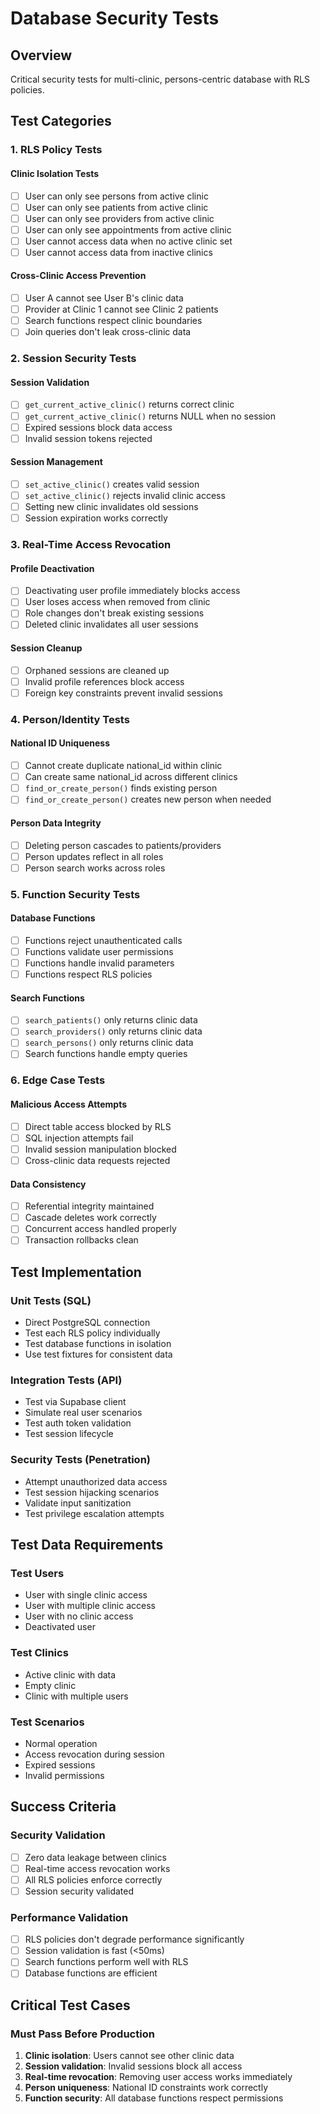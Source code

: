 # Database Security Tests

## Overview
Critical security tests for multi-clinic, persons-centric database with RLS policies.

## Test Categories

### 1. RLS Policy Tests

#### Clinic Isolation Tests
- [ ] User can only see persons from active clinic
- [ ] User can only see patients from active clinic  
- [ ] User can only see providers from active clinic
- [ ] User can only see appointments from active clinic
- [ ] User cannot access data when no active clinic set
- [ ] User cannot access data from inactive clinics

#### Cross-Clinic Access Prevention
- [ ] User A cannot see User B's clinic data
- [ ] Provider at Clinic 1 cannot see Clinic 2 patients
- [ ] Search functions respect clinic boundaries
- [ ] Join queries don't leak cross-clinic data

### 2. Session Security Tests

#### Session Validation
- [ ] `get_current_active_clinic()` returns correct clinic
- [ ] `get_current_active_clinic()` returns NULL when no session
- [ ] Expired sessions block data access
- [ ] Invalid session tokens rejected

#### Session Management
- [ ] `set_active_clinic()` creates valid session
- [ ] `set_active_clinic()` rejects invalid clinic access
- [ ] Setting new clinic invalidates old sessions
- [ ] Session expiration works correctly

### 3. Real-Time Access Revocation

#### Profile Deactivation
- [ ] Deactivating user profile immediately blocks access
- [ ] User loses access when removed from clinic
- [ ] Role changes don't break existing sessions
- [ ] Deleted clinic invalidates all user sessions

#### Session Cleanup
- [ ] Orphaned sessions are cleaned up
- [ ] Invalid profile references block access
- [ ] Foreign key constraints prevent invalid sessions

### 4. Person/Identity Tests

#### National ID Uniqueness
- [ ] Cannot create duplicate national_id within clinic
- [ ] Can create same national_id across different clinics
- [ ] `find_or_create_person()` finds existing person
- [ ] `find_or_create_person()` creates new person when needed

#### Person Data Integrity
- [ ] Deleting person cascades to patients/providers
- [ ] Person updates reflect in all roles
- [ ] Person search works across roles

### 5. Function Security Tests

#### Database Functions
- [ ] Functions reject unauthenticated calls
- [ ] Functions validate user permissions
- [ ] Functions handle invalid parameters
- [ ] Functions respect RLS policies

#### Search Functions
- [ ] `search_patients()` only returns clinic data
- [ ] `search_providers()` only returns clinic data
- [ ] `search_persons()` only returns clinic data
- [ ] Search functions handle empty queries

### 6. Edge Case Tests

#### Malicious Access Attempts
- [ ] Direct table access blocked by RLS
- [ ] SQL injection attempts fail
- [ ] Invalid session manipulation blocked
- [ ] Cross-clinic data requests rejected

#### Data Consistency
- [ ] Referential integrity maintained
- [ ] Cascade deletes work correctly
- [ ] Concurrent access handled properly
- [ ] Transaction rollbacks clean

## Test Implementation

### Unit Tests (SQL)
- Direct PostgreSQL connection
- Test each RLS policy individually
- Test database functions in isolation
- Use test fixtures for consistent data

### Integration Tests (API)
- Test via Supabase client
- Simulate real user scenarios
- Test auth token validation
- Test session lifecycle

### Security Tests (Penetration)
- Attempt unauthorized data access
- Test session hijacking scenarios
- Validate input sanitization
- Test privilege escalation attempts

## Test Data Requirements

### Test Users
- User with single clinic access
- User with multiple clinic access
- User with no clinic access
- Deactivated user

### Test Clinics
- Active clinic with data
- Empty clinic
- Clinic with multiple users

### Test Scenarios
- Normal operation
- Access revocation during session
- Expired sessions
- Invalid permissions

## Success Criteria

### Security Validation
- [ ] Zero data leakage between clinics
- [ ] Real-time access revocation works
- [ ] All RLS policies enforce correctly
- [ ] Session security validated

### Performance Validation
- [ ] RLS policies don't degrade performance significantly
- [ ] Session validation is fast (<50ms)
- [ ] Search functions perform well with RLS
- [ ] Database functions are efficient

## Critical Test Cases

### Must Pass Before Production
1. **Clinic isolation**: Users cannot see other clinic data
2. **Session validation**: Invalid sessions block all access
3. **Real-time revocation**: Removing user access works immediately
4. **Person uniqueness**: National ID constraints work correctly
5. **Function security**: All database functions respect permissions
